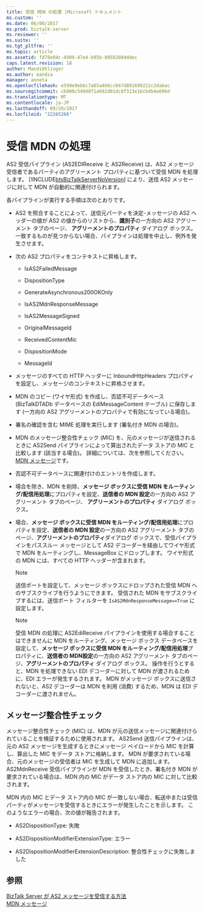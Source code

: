 ```yaml
---
title: 受信 MDN の処理 |Microsoft ドキュメント
ms.custom: ''
ms.date: 06/08/2017
ms.prod: biztalk-server
ms.reviewer: ''
ms.suite: ''
ms.tgt_pltfrm: ''
ms.topic: article
ms.assetid: fd78e84c-4989-47e4-b95b-80582084ddec
caps.latest.revision: 18
author: MandiOhlinger
ms.author: mandia
manager: anneta
ms.openlocfilehash: e599e9ebbc7a05a466cc047d891699222c2dabac
ms.sourcegitcommit: cb908c540d8f1a692d01dc8f313e16cb4b4e696d
ms.translationtype: MT
ms.contentlocale: ja-JP
ms.lasthandoff: 09/20/2017
ms.locfileid: "22265266"
---
```

# <a name="processing-an-incoming-mdn"></a>受信 MDN の処理
AS2 受信パイプライン (AS2EDIReceive と AS2Receive) は、AS2 メッセージ受信者であるパーティのアグリーメント プロパティに基づいて受信 MDN を処理します。 [!INCLUDE[btsBizTalkServerNoVersion](../includes/btsbiztalkservernoversion-md.md)] により、送信 AS2 メッセージに対して MDN が自動的に関連付けられます。  
  
 各パイプラインが実行する手順は次のとおりです。  
  
-   AS2 を照合することによって、送信元パーティを決定-メッセージの AS2 ヘッダーの値が AS2 の値からのリストから、**識別子**の一方向の AS2 アグリーメント タブのページ、 **アグリーメントのプロパティ**  ダイアログ ボックス。 一致するものが見つからない場合、パイプラインは処理を中止し、例外を発生させます。  
  
-   次の AS2 プロパティをコンテキストに昇格します。  
  
    -   IsAS2FailedMessage  
  
    -   DispositionType  
  
    -   GenerateAsynchronous200OKOnly  
  
    -   IsAS2MdnResponseMessage  
  
    -   IsAS2MessageSigned  
  
    -   OriginalMessageId  
  
    -   ReceivedContentMic  
  
    -   DispositionMode  
  
    -   MessageId  
  
-   メッセージのすべての HTTP ヘッダーに InboundHttpHeaders プロパティを設定し、メッセージのコンテキストに昇格させます。  
  
-   MDN のコピー (ワイヤ形式) を作成し、否認不可データベース (BizTalkDTADb データベースの EdiMessageContent テーブル) に保存します (一方向の AS2 アグリーメントのプロパティで有効になっている場合)。  
  
-   署名の確認を含む MIME 処理を実行します (署名付き MDN の場合)。  
  
-   MDN のメッセージ整合性チェック (MIC) を、元のメッセージが送信されるときに AS2Send パイプラインによって算出されたデータ ストアの MIC と比較します (該当する場合)。 詳細については、次を参照してください。 [MDN メッセージ](../core/mdn-messages.md)です。  
  
-   否認不可データベースに関連付けのエントリを作成します。  
  
-   場合を除き、MDN を削除、**メッセージ ボックスに受信 MDN をルーティング/配信用処理**にプロパティを設定、**送信者の MDN 設定**の一方向の AS2 アグリーメント タブのページ、 **アグリーメントのプロパティ** ダイアログ ボックス。  
  
-   場合、**メッセージ ボックスに受信 MDN をルーティング/配信用処理**にプロパティを設定、**送信者の MDN 設定**の一方向の AS2 アグリーメント タブのページ、**アグリーメントのプロパティ**ダイアログ ボックスで、受信パイプラインをパススルー メッセージとして AS2 デコーダーを経由してワイヤ形式で MDN をルーティングし、MessageBox にドロップします。 ワイヤ形式の MDN には、すべての HTTP ヘッダーが含まれます。  
  
    > [!NOTE]
    >  送信ポートを設定して、メッセージ ボックスにドロップされた受信 MDN へのサブスクライブを行うようにできます。 受信された MDN をサブスクライブするには、送信ポート フィルターを `IsAS2MdnResponseMessage==True` に設定します。  
  
    > [!NOTE]
    >  受信 MDN の処理に AS2EdiReceive パイプラインを使用する場合することはできませんに MDN をルーティング、メッセージ ボックス データベースを設定して、**メッセージ ボックスに受信 MDN をルーティング/配信用処理**プロパティに、**送信者の MDN設定**の一方向の AS2 アグリーメント タブのページ、**アグリーメントのプロパティ** ダイアログ ボックス。 操作を行うとすると、MDN を処理できない EDI デコーダーに対して MDN が渡されるために、EDI エラーが発生するされます。 MDN がメッセージ ボックスに送信されないと、AS2 デコーダーは MDN を利用 (消費) するため、MDN は EDI デコーダーに渡されません。  
  
## <a name="message-integrity-check"></a>メッセージ整合性チェック  
 メッセージ整合性チェック (MIC) は、MDN が元の送信メッセージに関連付けられていることを検証するために使用されます。 AS2Send 送信パイプラインは、元の AS2 メッセージを生成するときにメッセージ ペイロードから MIC を計算し、算出した MIC をデータ ストアに格納します。 MDN が要求されている場合、元のメッセージの受信者は MIC を生成して MDN に追加します。 AS2MdnReceive 受信パイプラインが MDN を受信したとき、署名付き MDN が要求されている場合は、MDN 内の MIC がデータ ストア内の MIC に対して比較されます。  
  
 MDN 内の MIC とデータ ストア内の MIC が一致しない場合、転送中または受信パーティがメッセージを受信するときにエラーが発生したことを示します。 このようなエラーの場合、次の値が報告されます。  
  
-   AS2DispositionType: 失敗  
  
-   AS2DispositionModifierExtensionType: エラー  
  
-   AS2DispositionModifierExtensionDescription: 整合性チェックに失敗しました  
  
## <a name="see-also"></a>参照  
 [BizTalk Server が AS2 メッセージを受信する方法](../core/how-biztalk-server-receives-as2-messages.md)   
 [MDN メッセージ](../core/mdn-messages.md)